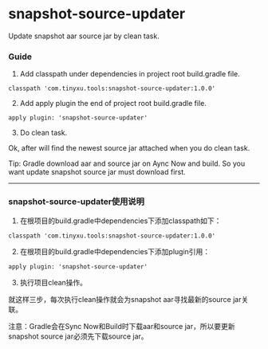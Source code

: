 # snapshot-source-updater
Update snapshot aar source jar by clean task.

### Guide
1. Add classpath under dependencies in project root build.gradle file.
 ```
 classpath 'com.tinyxu.tools:snapshot-source-updater:1.0.0'
 ```
 
 2. Add apply plugin the end of project root build.gradle file.
 ```
 apply plugin: 'snapshot-source-updater'
 ```
 3. Do clean task.
 
 Ok, after will find the newest source jar attached when you do clean task.
 
 Tip: Gradle download aar and source jar on Aync Now and build. So you want update snapshot source jar must download first.
 
 
 
 _____________________________________________________________________________________________________
 
 
 
 
### snapshot-source-updater使用说明
1. 在根项目的build.gradle中dependencies下添加classpath如下：
 ```
 classpath 'com.tinyxu.tools:snapshot-source-updater:1.0.0'
 ```
 
 2. 在根项目的build.gradle中dependencies下添加plugin引用：
 ```
 apply plugin: 'snapshot-source-updater'
 ```
 3. 执行项目clean操作。
 
就这样三步，每次执行clean操作就会为snapshot aar寻找最新的source jar关联。

注意：Gradle会在Sync Now和Build时下载aar和source jar，所以要更新snapshot source jar必须先下载source jar。




